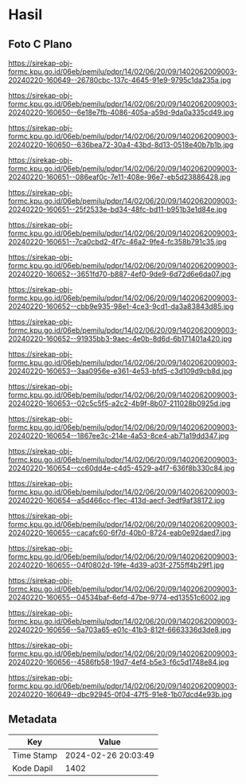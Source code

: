 # Hasil

## Foto C Plano

https://sirekap-obj-formc.kpu.go.id/06eb/pemilu/pdpr/14/02/06/20/09/1402062009003-20240220-160649--26780cbc-137c-4645-91e9-9795c1da235a.jpg

https://sirekap-obj-formc.kpu.go.id/06eb/pemilu/pdpr/14/02/06/20/09/1402062009003-20240220-160650--6e18e7fb-4086-405a-a59d-9da0a335cd49.jpg

https://sirekap-obj-formc.kpu.go.id/06eb/pemilu/pdpr/14/02/06/20/09/1402062009003-20240220-160650--636bea72-30a4-43bd-8d13-0518e40b7b1b.jpg

https://sirekap-obj-formc.kpu.go.id/06eb/pemilu/pdpr/14/02/06/20/09/1402062009003-20240220-160651--086eaf0c-7e11-408e-96e7-eb5d23886428.jpg

https://sirekap-obj-formc.kpu.go.id/06eb/pemilu/pdpr/14/02/06/20/09/1402062009003-20240220-160651--25f2533e-bd34-48fc-bd11-b951b3e1d84e.jpg

https://sirekap-obj-formc.kpu.go.id/06eb/pemilu/pdpr/14/02/06/20/09/1402062009003-20240220-160651--7ca0cbd2-4f7c-46a2-9fe4-fc358b791c35.jpg

https://sirekap-obj-formc.kpu.go.id/06eb/pemilu/pdpr/14/02/06/20/09/1402062009003-20240220-160652--3651fd70-b887-4ef0-9de9-6d72d6e6da07.jpg

https://sirekap-obj-formc.kpu.go.id/06eb/pemilu/pdpr/14/02/06/20/09/1402062009003-20240220-160652--cbb9e935-98e1-4ce3-9cd1-da3a83843d85.jpg

https://sirekap-obj-formc.kpu.go.id/06eb/pemilu/pdpr/14/02/06/20/09/1402062009003-20240220-160652--91935bb3-9aec-4e0b-8d6d-6b171401a420.jpg

https://sirekap-obj-formc.kpu.go.id/06eb/pemilu/pdpr/14/02/06/20/09/1402062009003-20240220-160653--3aa0956e-e361-4e53-bfd5-c3d109d9cb8d.jpg

https://sirekap-obj-formc.kpu.go.id/06eb/pemilu/pdpr/14/02/06/20/09/1402062009003-20240220-160653--02c5c5f5-a2c2-4b9f-8b07-211028b0925d.jpg

https://sirekap-obj-formc.kpu.go.id/06eb/pemilu/pdpr/14/02/06/20/09/1402062009003-20240220-160654--1867ee3c-214e-4a53-8ce4-ab71a19dd347.jpg

https://sirekap-obj-formc.kpu.go.id/06eb/pemilu/pdpr/14/02/06/20/09/1402062009003-20240220-160654--cc60dd4e-c4d5-4529-a4f7-636f8b330c84.jpg

https://sirekap-obj-formc.kpu.go.id/06eb/pemilu/pdpr/14/02/06/20/09/1402062009003-20240220-160654--a5d466cc-f1ec-413d-aecf-3edf9af38172.jpg

https://sirekap-obj-formc.kpu.go.id/06eb/pemilu/pdpr/14/02/06/20/09/1402062009003-20240220-160655--cacafc60-6f7d-40b0-8724-eab0e92daed7.jpg

https://sirekap-obj-formc.kpu.go.id/06eb/pemilu/pdpr/14/02/06/20/09/1402062009003-20240220-160655--04f0802d-19fe-4d39-a03f-2755ff4b29f1.jpg

https://sirekap-obj-formc.kpu.go.id/06eb/pemilu/pdpr/14/02/06/20/09/1402062009003-20240220-160655--04534baf-6efd-47be-9774-ed13551c6002.jpg

https://sirekap-obj-formc.kpu.go.id/06eb/pemilu/pdpr/14/02/06/20/09/1402062009003-20240220-160656--5a703a65-e01c-41b3-812f-6663336d3de8.jpg

https://sirekap-obj-formc.kpu.go.id/06eb/pemilu/pdpr/14/02/06/20/09/1402062009003-20240220-160656--4586fb58-19d7-4ef4-b5e3-f6c5d1748e84.jpg

https://sirekap-obj-formc.kpu.go.id/06eb/pemilu/pdpr/14/02/06/20/09/1402062009003-20240220-160649--dbc92945-0f04-47f5-91e8-1b07dcd4e93b.jpg


## Metadata

| Key        | Value               |
| ---------- | ------------------- |
| Time Stamp | 2024-02-26 20:03:49 |
| Kode Dapil | 1402                |



